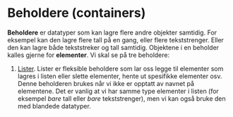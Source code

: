 # Beholdere (containers)

**Beholdere** er datatyper som kan lagre flere andre objekter samtidig. For eksempel kan den lagre flere tall på en gang, eller flere tekststrenger. Eller den kan lagre både tekststreker og tall samtidig. Objektene i en beholder kalles gjerne for **elementer**.
Vi skal se på tre beholdere:

1. [Lister](lists.ipynb). Lister er fleksible beholdere som lar oss legge til elementer som lagres i listen eller slette elementer, hente ut spesifikke elementer osv. Denne beholderen brukes når vi ikke er opptatt av navnet på elementene. Det er vanlig at vi har samme type elementer i listen (for eksempel *bare* tall eller *bare* tekststrenger), men vi kan også bruke den med blandede datatyper.
<!-- 2. [Dictionaries](dictionaries.ipynb). Dictionaries ("oppslagsverk" eller "ordbok") er en beholder der man har navnsatt hva elementet heter med nøkkelord og kan hente ut elementene basert på nøkkelordet. Det gjør det lettvint å lese og bruke koden, men dictionaries er ikke nødvendigvis spesielt raske. Men de er meget fleksible og nyttige for å løse mange problemer i programmering.
3. [Numpy arrays](numpy_arrays.ipynb). Numpy arrays er som lister, men de er mindre fleksible i den forstand at de har en statisk størrelse gjennom koden. Vi må bestemme hvor mange elementer den skal romme helt fra start. Fordelen med denne datatypen er at den er enormt mye raskere enn lister og dictionaries for å gjøre beregninger på mange elementer av gangen. Ofte ønsker vi å regne på flere tusen tall samtidig, og Numpy kan gjøre dette, mens med de to andre får vi bare brukt ett element av gangen.   -->